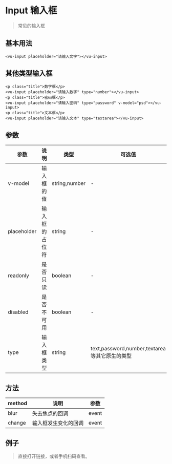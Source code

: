 # Input 输入框
> 常见的输入框

## 基本用法

```vue
<vu-input placeholder="请输入文字"></vu-input>
```

## 其他类型输入框
```vue
<p class="title">数字框</p>
<vu-input placeholder="请输入数字" type="number"></vu-input>
<p class="title">密码框</p>
<vu-input placeholder="请输入密码" type="password" v-model="psd"></vu-input>
<p class="title">文本框</p>
<vu-input placeholder="请输入文本" type="textarea"></vu-input>
```

## 参数
| 参数        | 说明           | 类型          | 可选值                                        | 默认值 |
|-------------|--------------|---------------|-----------------------------------------------|--------|
| v-model     | 输入框的值     | string,number | -                                             |        |
| placeholder | 输入框的占位符 | string        | -                                             |        |
| readonly    | 是否只读       | boolean       | -                                             | false  |
| disabled    | 是否不可用     | boolean       | -                                             | false  |
| type        | 输入框类型     | string        | text,password,number,textarea等其它原生的类型 | text   |

## 方法
| method | 说明                 | 参数  |
|--------|--------------------|-------|
| blur   | 失去焦点的回调       | event |
| change | 输入框发生变化的回调 | event |


## 例子
> 直接打开链接，或者手机扫码查看。

<qrcode href="https://greatweber.github.io/vueUI/dist/index.html#/input"></qrcode>